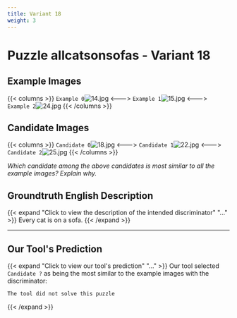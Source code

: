 ```yaml
---
title: Variant 18
weight: 3
---
```


# Puzzle allcatsonsofas - Variant 18

## Example Images
{{< columns >}}
`Example 0`![14.jpg](/natscene_data/images/14.jpg)
<--->
`Example 1`![15.jpg](/natscene_data/images/15.jpg)
<--->
`Example 2`![24.jpg](/natscene_data/images/24.jpg)
{{< /columns >}}

## Candidate Images
{{< columns >}}
`Candidate 0`![18.jpg](/natscene_data/images/18.jpg)
<--->
`Candidate 1`![22.jpg](/natscene_data/images/22.jpg)
<--->
`Candidate 2`![25.jpg](/natscene_data/images/25.jpg)
{{< /columns >}}

*Which candidate among the above candidates is most similar to all the example images? Explain why.*

## Groundtruth English Description

{{< expand "Click to view the description of the intended discriminator" "..." >}}
Every cat is on a sofa.
{{< /expand >}}

---



## Our Tool's Prediction

{{< expand "Click to view our tool's prediction" "..." >}}
Our tool selected `Candidate ?` as being the most similar to the example images with the discriminator:
```plaintext
The tool did not solve this puzzle
```
{{< /expand >}}
